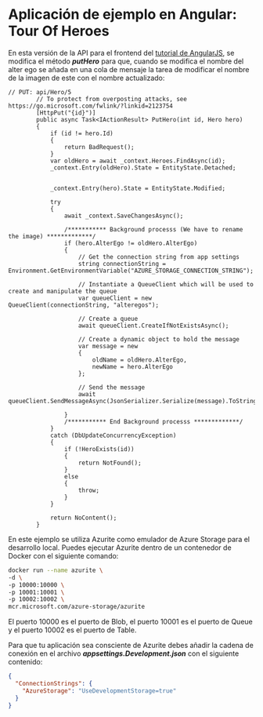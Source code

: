 # Aplicación de ejemplo en Angular: Tour Of Heroes

En esta versión de la API para el frontend del [tutorial de AngularJS](https://angular.io/tutorial), se modifica el método ***putHero*** para que, cuando se modifica el nombre del alter ego se añada en una cola de mensaje la tarea de modificar el nombre de la imagen de este con el nombre actualizado:

```
// PUT: api/Hero/5
        // To protect from overposting attacks, see https://go.microsoft.com/fwlink/?linkid=2123754
        [HttpPut("{id}")]
        public async Task<IActionResult> PutHero(int id, Hero hero)
        {
            if (id != hero.Id)
            {
                return BadRequest();
            }
            var oldHero = await _context.Heroes.FindAsync(id);
            _context.Entry(oldHero).State = EntityState.Detached;


            _context.Entry(hero).State = EntityState.Modified;

            try
            {
                await _context.SaveChangesAsync();

                /*********** Background processs (We have to rename the image) *************/
                if (hero.AlterEgo != oldHero.AlterEgo)
                {
                    // Get the connection string from app settings
                    string connectionString = Environment.GetEnvironmentVariable("AZURE_STORAGE_CONNECTION_STRING");

                    // Instantiate a QueueClient which will be used to create and manipulate the queue
                    var queueClient = new QueueClient(connectionString, "alteregos");

                    // Create a queue
                    await queueClient.CreateIfNotExistsAsync();

                    // Create a dynamic object to hold the message
                    var message = new
                    {
                        oldName = oldHero.AlterEgo,
                        newName = hero.AlterEgo
                    };

                    // Send the message
                    await queueClient.SendMessageAsync(JsonSerializer.Serialize(message).ToString());

                }
                /*********** End Background processs *************/
            }
            catch (DbUpdateConcurrencyException)
            {
                if (!HeroExists(id))
                {
                    return NotFound();
                }
                else
                {
                    throw;
                }
            }

            return NoContent();
        }

```

En este ejemplo se utiliza Azurite como emulador de Azure Storage para el desarrollo local. Puedes ejecutar Azurite dentro de un contenedor de Docker con el siguiente comando:

```bash
docker run --name azurite \
-d \
-p 10000:10000 \
-p 10001:10001 \
-p 10002:10002 \
mcr.microsoft.com/azure-storage/azurite
```

El puerto 10000 es el puerto de Blob, el puerto 10001 es el puerto de Queue y el puerto 10002 es el puerto de Table.

Para que tu aplicación sea consciente de Azurite debes añadir la cadena de conexión en el archivo ***appsettings.Development.json*** con el siguiente contenido:

```json
{
  "ConnectionStrings": {
    "AzureStorage": "UseDevelopmentStorage=true"
  }
}
```

